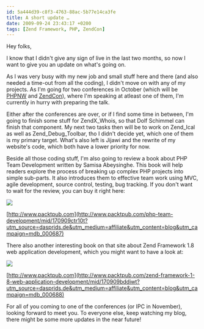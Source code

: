 ```yaml
---
id: 5a444d39-c8f3-4763-88ac-5b77e14ca3fe
title: A short update …
date: 2009-09-24 23:43:17 +0200
tags: [Zend Framework, PHP, ZendCon]
---
```


Hey folks,

I know that I didn't give any sign of live in the last two months, so now I want to give you an update on what's going on.

As I was very busy with my new job and small stuff here and there (and also needed a time-out from all the coding), I didn't move on with any of my projects. As I'm going for two conferences in October (which will be [PHPNW](http://conference.phpnw.org.uk/phpnw09/) and [ZendCon](http://zendcon.com/)), where I'm speaking at atleast one of them, I'm currently in hurry with preparing the talk.

Either after the conferences are over, or if I find some time in between, I'm going to finish some stuff for ZendX_Whois, so that Dolf Schimmel can finish that component. My next two tasks then will be to work on Zend_Ical as well as Zend_Debug_Toolbar, tho I didn't decide yet, which one of them is my primary target. What's also left is Jijawi and the rewrite of my website's code, which both have a lower priority for now.

Beside all those coding stuff, I'm also going to review a book about PHP Team Development written by Samisa Abeysinghe. This book will help readers explore the process of breaking up complex PHP projects into simple sub-parts. It also introduces them to effective team work using MVC, agile development, source control, testing, bug tracking. If you don't want to wait for the review, you can buy it right here:

[![](http://stuff.dasprids.de/images/PHP-team-development-book.jpg)](http://www.packtpub.com/php-team-development/mid/170909ctr10t?utm_source=dasprids.de&utm_medium=affiliate&utm_content=blog&utm_campaign=mdb_000687)

[http://www.packtpub.com](http://www.packtpub.com/php-team-development/mid/170909ctr10t?utm_source=dasprids.de&utm_medium=affiliate&utm_content=blog&utm_campaign=mdb_000687)

There also another interesting book on that site about Zend Framework 1.8 web application development, which you might want to have a look at:

[![](http://stuff.dasprids.de/images/Zend-framework-1.8-book.jpg)](http://www.packtpub.com/zend-framework-1-8-web-application-development/mid/170909bddiwt?utm_source=dasprids.de&utm_medium=affiliate&utm_content=blog&utm_campaign=mdb_000688)

[http://www.packtpub.com](http://www.packtpub.com/zend-framework-1-8-web-application-development/mid/170909bddiwt?utm_source=dasprids.de&utm_medium=affiliate&utm_content=blog&utm_campaign=mdb_000688)

For all of you coming to one of the conferences (or IPC in November), looking forward to meet you. To everyone else, keep watching my blog, there might be some more updates in the near future!
